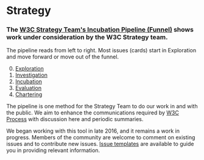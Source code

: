 # Strategy

### The [W3C Strategy Team's Incubation Pipeline (Funnel)](https://github.com/w3c/strategy/projects/2) shows work under consideration by the W3C Strategy team. 

The pipeline reads from left to right. Most issues (cards) start in Exploration and move forward or move out of the funnel.

0. [Exploration](https://github.com/w3c/strategy/blob/main/0.Exploration.md)
1. [Investigation](https://github.com/w3c/strategy/blob/main/1.Investigation.md)
1. [Incubation](https://github.com/w3c/strategy/blob/main/2.Incubation.md)
1. [Evaluation](https://github.com/w3c/strategy/blob/main/3.Evaluation.md) 
1. [Chartering](https://github.com/w3c/strategy/blob/main/4.Chartering.md)

The pipeline is one method for the Strategy Team to do our work in and with the public.  We aim to enhance the communications required by [W3C Process](https://www.w3.org/Consortium/Process) with discussion here and periodic summaries.

We began working with this tool in late 2016, and it remains a work in progress. Members of the community are welcome to comment on existing issues and to contribute new issues. [Issue templates](https://github.com/w3c/strategy/issues/new/choose) are available to guide you in providing relevant information.
